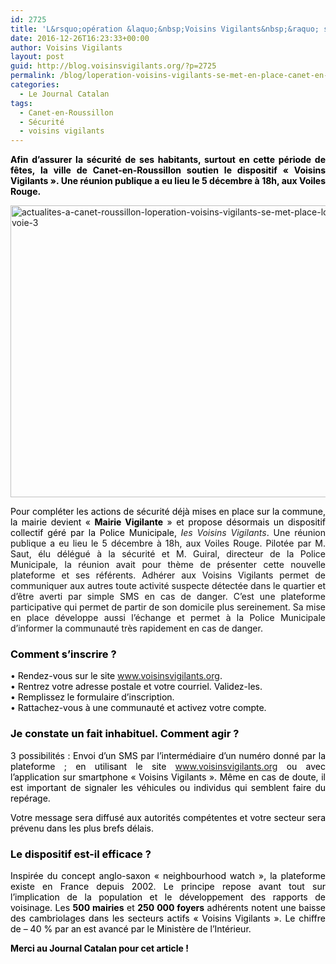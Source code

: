 ```yaml
---
id: 2725
title: 'L&rsquo;opération &laquo;&nbsp;Voisins Vigilants&nbsp;&raquo; se met en place à Canet-en-Roussillon'
date: 2016-12-26T16:23:33+00:00
author: Voisins Vigilants
layout: post
guid: http://blog.voisinsvigilants.org/?p=2725
permalink: /blog/loperation-voisins-vigilants-se-met-en-place-canet-en-roussillon/
categories:
  - Le Journal Catalan
tags:
  - Canet-en-Roussillon
  - Sécurité
  - voisins vigilants
---
```

<p style="text-align: justify;">
  <strong style="color: #000000;">Afin d’assurer la sécurité de ses habitants, surtout en cette période de fêtes, la ville de Canet-en-Roussillon soutien le dispositif « Voisins Vigilants ». Une réunion publique a eu lieu le 5 décembre à 18h, aux Voiles Rouge. </strong>
</p>

<p style="text-align: justify;">
  <a href="./../../images/2016/12/actualites-a-canet-roussillon-loperation-voisins-vigilants-se-met-place-lobjectif-zero-phyto-bonne-voie-3.jpg"><img class="aligncenter  wp-image-2726" src="./../../images/2016/12/actualites-a-canet-roussillon-loperation-voisins-vigilants-se-met-place-lobjectif-zero-phyto-bonne-voie-3.jpg" alt="actualites-a-canet-roussillon-loperation-voisins-vigilants-se-met-place-lobjectif-zero-phyto-bonne-voie-3" width="687" height="467" /></a>
</p>

<p style="color: #111111; text-align: justify;">
  <span style="color: #000000;">Pour compléter les actions de sécurité déjà mises en place sur la commune, la mairie devient « <strong>Mairie Vigilante</strong> » et propose désormais un dispositif collectif géré par la Police Municipale, <em>l</em><em style="color: #222222;">es Voisins Vigilants</em>. </span>Une réunion publique a eu lieu le 5 décembre à 18h, aux Voiles Rouge. Pilotée par M. Saut, élu délégué à la sécurité et M. Guiral, directeur de la Police Municipale, la réunion avait pour thème de présenter cette nouvelle plateforme et ses référents. Adhérer aux Voisins Vigilants permet de communiquer aux autres toute activité suspecte détectée dans le quartier et d’être averti par simple SMS en cas de danger. C’est une plateforme participative qui permet de partir de son domicile plus sereinement. Sa mise en place développe aussi l’échange et permet à la Police Municipale d’informer la communauté très rapidement en cas de danger.
</p>

<h3 style="color: #222222; text-align: justify;">
  <span style="color: #000000;">Comment s’inscrire ?</span>
</h3>

<p style="color: #222222; text-align: justify;">
  <span style="color: #000000;">• Rendez-vous sur le site <a href="www.voisinsvigilants.org">www.voisinsvigilants.org</a>.</span><br /> <span style="color: #000000;">• Rentrez votre adresse postale et votre courriel. Validez-les.</span><br /> <span style="color: #000000;">• Remplissez le formulaire d’inscription.</span><br /> <span style="color: #000000;">• Rattachez-vous à une communauté et activez votre compte.</span>
</p>

<h3 style="color: #222222; text-align: justify;">
  <span style="color: #000000;">Je constate un fait inhabituel. Comment agir ?</span>
</h3>

<p style="color: #222222; text-align: justify;">
  <span style="color: #000000;">3 possibilités : Envoi d’un SMS par l’intermédiaire d’un numéro donné par la plateforme ; en utilisant le site</span> <a href="www.voisinsvigilants.org">www.voisinsvigilants.org</a> <span style="color: #000000;">ou avec l’application sur smartphone « Voisins Vigilants ». Même en cas de doute, il est important de signaler les véhicules ou individus qui semblent faire du repérage.</span>
</p>

<p style="color: #222222; text-align: justify;">
  <span style="color: #000000;">Votre message sera diffusé aux autorités compétentes et votre secteur sera prévenu dans les plus brefs délais.</span>
</p>

<h3 style="color: #222222; text-align: justify;">
  <span style="color: #000000;">Le dispositif est-il efficace ?</span>
</h3>

<p style="color: #222222; text-align: justify;">
  <span style="color: #000000;">Inspirée du concept anglo-saxon « neighbourhood watch », la plateforme existe en France depuis 2002. Le principe repose avant tout sur l’implication de la population et le développement des rapports de voisinage. Les <strong>500 mairies</strong> et <strong>250 000 foyers</strong> adhérents notent une baisse des cambriolages dans les secteurs actifs « Voisins Vigilants ». Le chiffre de – 40 % par an est avancé par le Ministère de l’Intérieur.</span>
</p>

<p style="color: #222222; text-align: justify;">
  <span style="color: #000000;"><strong><span style="font-style: inherit;"><span style="font-style: inherit;"><span style="font-style: inherit;">Merci au Journal Catalan</span></span></span> <span style="font-style: inherit;">pour cet article !</span></strong></span>
</p>